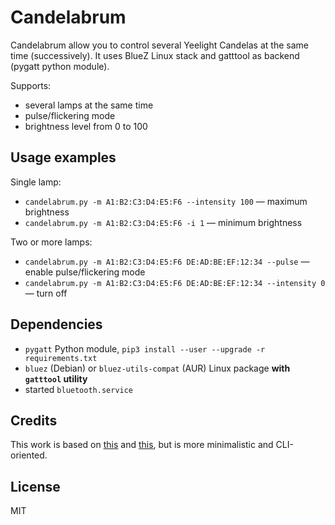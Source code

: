 # Candelabrum

Candelabrum allow you to control several Yeelight Candelas at the same time (successively). It uses BlueZ Linux stack and gatttool as backend (pygatt python module).

Supports:
- several lamps at the same time
- pulse/flickering mode
- brightness level from 0 to 100

## Usage examples

Single lamp:

- `candelabrum.py -m A1:B2:C3:D4:E5:F6 --intensity 100` — maximum brightness 
- `candelabrum.py -m A1:B2:C3:D4:E5:F6 -i 1` — minimum brightness

Two or more lamps:
- `candelabrum.py -m A1:B2:C3:D4:E5:F6 DE:AD:BE:EF:12:34 --pulse` —  enable pulse/flickering mode
- `candelabrum.py -m A1:B2:C3:D4:E5:F6 DE:AD:BE:EF:12:34 --intensity 0` — turn off

## Dependencies

- `pygatt` Python module, `pip3 install --user --upgrade -r requirements.txt`
- `bluez` (Debian) or `bluez-utils-compat` (AUR) Linux package **with `gatttool` utility**
- started `bluetooth.service`

## Credits

This work is based on [this](https://github.com/praschak/candelapy) and [this](https://github.com/jonofe/candela_socket_server), but is more minimalistic and CLI-oriented.

## License

MIT
